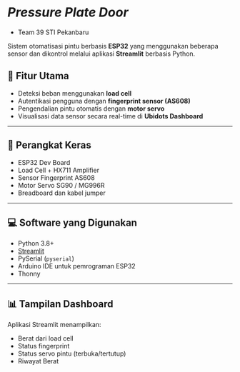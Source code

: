 # *Pressure Plate Door* 
- Team 39 STI Pekanbaru

Sistem otomatisasi pintu berbasis **ESP32** yang menggunakan beberapa sensor dan dikontrol melalui aplikasi **Streamlit** berbasis Python.

## 🚪 Fitur Utama

- Deteksi beban menggunakan **load cell**
- Autentikasi pengguna dengan **fingerprint sensor (AS608)**
- Pengendalian pintu otomatis dengan **motor servo**
- Visualisasi data sensor secara real-time di **Ubidots Dashboard**

---

## 🧰 Perangkat Keras

- ESP32 Dev Board
- Load Cell + HX711 Amplifier
- Sensor Fingerprint AS608
- Motor Servo SG90 / MG996R
- Breadboard dan kabel jumper

---

## 💻 Software yang Digunakan

- Python 3.8+
- [Streamlit](https://streamlit.io/)
- PySerial (`pyserial`)
- Arduino IDE untuk pemrograman ESP32
- Thonny

---

## 📊 Tampilan Dashboard

Aplikasi Streamlit menampilkan:
- Berat dari load cell
- Status fingerprint
- Status servo pintu (terbuka/tertutup)
- Riwayat Berat
